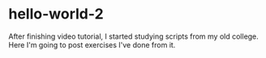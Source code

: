 # hello-world-2
After finishing video tutorial, I started studying scripts from my old college. Here I'm going to post exercises I've done from it.
